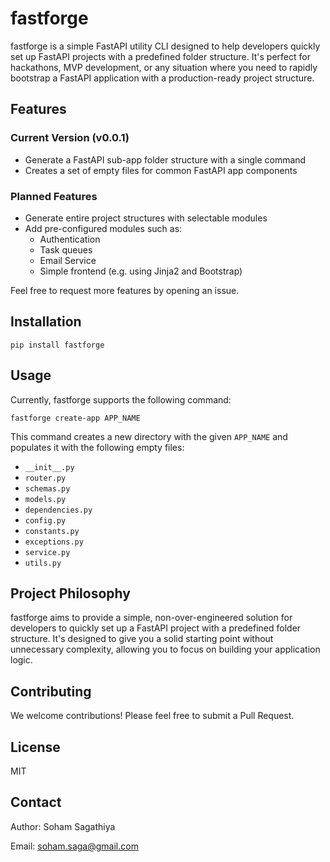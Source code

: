# fastforge

fastforge is a simple FastAPI utility CLI designed to help developers quickly set up FastAPI projects with a predefined folder structure. It's perfect for hackathons, MVP development, or any situation where you need to rapidly bootstrap a FastAPI application with a production-ready project structure.

## Features

### Current Version (v0.0.1)

- Generate a FastAPI sub-app folder structure with a single command
- Creates a set of empty files for common FastAPI app components

### Planned Features

- Generate entire project structures with selectable modules
- Add pre-configured modules such as:
  - Authentication
  - Task queues
  - Email Service
  - Simple frontend (e.g. using Jinja2 and Bootstrap)

Feel free to request more features by opening an issue.

## Installation

```
pip install fastforge
```

## Usage

Currently, fastforge supports the following command:

```
fastforge create-app APP_NAME
```

This command creates a new directory with the given `APP_NAME` and populates it with the following empty files:

- `__init__.py`
- `router.py`
- `schemas.py`
- `models.py`
- `dependencies.py`
- `config.py`
- `constants.py`
- `exceptions.py`
- `service.py`
- `utils.py`

## Project Philosophy

fastforge aims to provide a simple, non-over-engineered solution for developers to quickly set up a FastAPI project with a predefined folder structure. It's designed to give you a solid starting point without unnecessary complexity, allowing you to focus on building your application logic.

## Contributing

We welcome contributions! Please feel free to submit a Pull Request.

## License

MIT

## Contact

Author: Soham Sagathiya

Email: soham.saga@gmail.com
